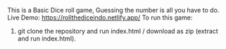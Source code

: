 This is a Basic Dice roll game, Guessing the number is all you have to do.
Live Demo: https://rollthediceindo.netlify.app/
To run this game:
1. git clone the repository and run index.html / download as zip (extract and run index.html).
